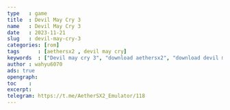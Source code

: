 ```yaml
---
type   : game
title  : Devil May Cry 3
name   : Devil May Cry 3
date   : 2023-11-21
slug   : devil-may-cry-3
categories: [rom]
tags      : [aethersx2 , devil may cry]
keywords  : ["Devil may cry 3", "download aethersx2", "download devil may cry", "game aethersx2"]
author : wahyu6070
ads: true
opengraph:
toc    :
excerpt:
telegram: https://t.me/AetherSX2_Emulator/118
---
```


